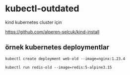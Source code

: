# kubectl-outdated

kind kubernetes cluster için 

https://github.com/alperen-selcuk/kind-install

## örnek kubernetes deploymentlar

```
kubectl create deployment web-old --image=nginx:1.23.4

kubectl run redis-old --image=redis:5-alpine3.15

```
